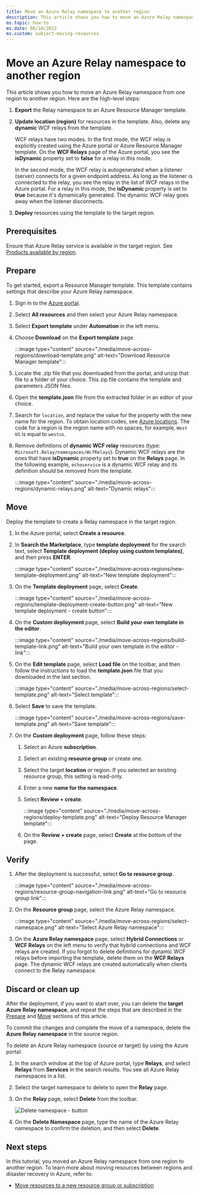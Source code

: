 ```yaml
---
title: Move an Azure Relay namespace to another region
description: This article shows you how to move an Azure Relay namespace from the current region to another region. 
ms.topic: how-to
ms.date: 08/10/2023
ms.custom: subject-moving-resources
---
```


# Move an Azure Relay namespace to another region
This article shows you how to move an Azure Relay namespace from one region to another region. Here are the high-level steps:

1. **Export** the Relay namespace to an Azure Resource Manager template.
1. **Update location (region)** for resources in the template. Also, delete any **dynamic** WCF relays from the template. 

    WCF relays have two modes. In the first mode, the WCF relay is  explicitly created using the Azure portal or Azure Resource Manager template. On the **WCF Relays** page of the Azure portal, you see the **isDynamic** property set to **false** for a relay in this mode. 

    In the second mode, the WCF relay is autogenerated when a listener (server) connects for a given endpoint address. As long as the listener is connected to the relay, you see the relay in the list of WCF relays in the Azure portal. For a relay in this mode, the **isDynamic** property is set to **true** because it's dynamically generated. The dynamic WCF relay goes away when the listener disconnects. 
1. **Deploy** resources using the template to the target region.

## Prerequisites
Ensure that Azure Relay service is available in the target region. See [Products available by region](https://azure.microsoft.com/global-infrastructure/services/?products=service-bus&regions=all). 
 
## Prepare
To get started, export a Resource Manager template. This template contains settings that describe your Azure Relay namespace.

1. Sign in to the [Azure portal](https://portal.azure.com).
2. Select **All resources** and then select your Azure Relay namespace.
3. Select **Export template** under **Automation** in the left menu.
4. Choose **Download** on the **Export template** page.

    :::image type="content" source="./media/move-across-regions/download-template.png" alt-text="Download Resource Manager template":::
5. Locate the .zip file that you downloaded from the portal, and unzip that file to a folder of your choice. This zip file contains the template and parameters JSON files. 
1. Open the **template.json** file from the extracted folder in an editor of your choice.
1. Search for `location`, and replace the value for the property with the new name for the region. To obtain location codes, see [Azure locations](https://azure.microsoft.com/global-infrastructure/locations/). The code for a region is the region name with no spaces, for example, `West US` is equal to `westus`.
1. Remove definitions of **dynamic WCF relay** resources (type: `Microsoft.Relay/namespaces/WcfRelays`). Dynamic WCF relays are the ones that have **isDynamic** property set to **true** on the **Relays** page. In the following example, `echoservice` is a dynamic WCF relay and its definition should be removed from the template. 

    :::image type="content" source="./media/move-across-regions/dynamic-relays.png" alt-text="Dynamic relays":::

## Move
Deploy the template to create a Relay namespace in the target region. 

1. In the Azure portal, select **Create a resource**.
2. In **Search the Marketplace**, type **template deployment** for the search text, select **Template deployment (deploy using custom templates)**, and then press **ENTER**.

    :::image type="content" source="./media/move-across-regions/new-template-deployment.png" alt-text="New template deployment":::    
1. On the **Template deployment** page, select **Create**.

    :::image type="content" source="./media/move-across-regions/template-deployment-create-button.png" alt-text="New template deployment - create button":::        
1. On the **Custom deployment** page, select **Build your own template in the editor**.

    :::image type="content" source="./media/move-across-regions/build-template-link.png" alt-text="Build your own template in the editor - link":::            
1. On the **Edit template** page, select **Load file** on the toolbar, and then follow the instructions to load the **template.json** file that you downloaded in the last section.

    :::image type="content" source="./media/move-across-regions/select-template.png" alt-text="Select template":::                
1. Select **Save** to save the template. 

    :::image type="content" source="./media/move-across-regions/save-template.png" alt-text="Save template":::                    
1. On the **Custom deployment** page, follow these steps: 
    1. Select an Azure **subscription**. 
    2. Select an existing **resource group** or create one. 
    3. Select the target **location** or region. If you selected an existing resource group, this setting is read-only. 
    4. Enter a new **name for the namespace**.
    1. Select **Review + create**. 

        :::image type="content" source="./media/move-across-regions/deploy-template.png" alt-text="Deploy Resource Manager template":::
    1. On the **Review + create** page, select **Create** at the bottom of the page. 
    
## Verify
1. After the deployment is successful, select **Go to resource group**.

    :::image type="content" source="./media/move-across-regions/resource-group-navigation-link.png" alt-text="Go to resource group link":::    
1. On the **Resource group** page, select the Azure Relay namespace. 

    :::image type="content" source="./media/move-across-regions/select-namespace.png" alt-text="Select Azure Relay namespace":::    
1. On the **Azure Relay namespace** page, select **Hybrid Connections** or **WCF Relays** on the left menu to verify that hybrid connections and WCF relays are created. If you forgot to delete definitions for dynamic WCF relays before importing the template, delete them on the **WCF Relays** page. The dynamic WCF relays are created automatically when clients connect to the Relay namespace. 

## Discard or clean up
After the deployment, if you want to start over, you can delete the **target Azure Relay namespace**, and repeat the steps that are described in the [Prepare](#prepare) and [Move](#move) sections of this article.

To commit the changes and complete the move of a namespace, delete the **Azure Relay namespace** in the source region. 

To delete an Azure Relay namespace (source or target) by using the Azure portal:

1. In the search window at the top of Azure portal, type **Relays**, and select **Relays** from **Services** in the search results. You see all Azure Relay namespaces in a list.
2. Select the target namespace to delete to open the **Relay** page. 
1. On the **Relay** page, select **Delete** from the toolbar. 

    ![Delete namespace - button](./media/move-across-regions/delete-namespace-button.png)
3. On the **Delete Namespace** page, type the name of the Azure Relay namespace to confirm the deletion, and then select **Delete**. 

## Next steps
In this tutorial, you moved an Azure Relay namespace from one region to another region. To learn more about moving resources between regions and disaster recovery in Azure, refer to:

- [Move resources to a new resource group or subscription](../azure-resource-manager/management/move-resource-group-and-subscription.md)
